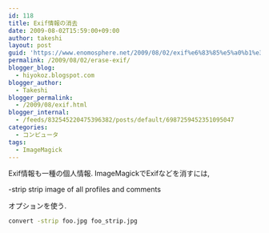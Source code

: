 ```yaml
---
id: 118
title: Exif情報の消去
date: 2009-08-02T15:59:00+09:00
author: takeshi
layout: post
guid: 'https://www.enomosphere.net/2009/08/02/exif%e6%83%85%e5%a0%b1%e3%81%ae%e6%b6%88%e5%8e%bb/'
permalink: /2009/08/02/erase-exif/
blogger_blog:
  - hiyokoz.blogspot.com
blogger_author:
  - Takeshi
blogger_permalink:
  - /2009/08/exif.html
blogger_internal:
  - /feeds/832545220475396382/posts/default/6987259452351095047
categories:
  - コンピュータ
tags:
  - ImageMagick
---
```

Exif情報も一種の個人情報. ImageMagickでExifなどを消すには,

-strip strip image of all profiles and comments

オプションを使う.

```bash
convert -strip foo.jpg foo_strip.jpg
```
